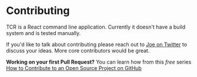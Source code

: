 # Contributing

TCR is a React command line application. Currently it doesn't have a build system and is tested manually.

If you'd like to talk about contributing please reach out to [Joe on Twitter](https://twitter.com/joe_jag) to discuss your ideas. More core contributors would be great.

**Working on your first Pull Request?** You can learn how from this *free* series [How to Contribute to an Open Source Project on GitHub](https://egghead.io/series/how-to-contribute-to-an-open-source-project-on-github)